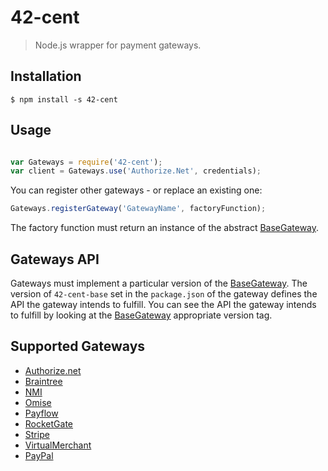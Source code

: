 42-cent
=======

> Node.js wrapper for payment gateways. 

## Installation

    $ npm install -s 42-cent

## Usage

```Javascript

var Gateways = require('42-cent');
var client = Gateways.use('Authorize.Net', credentials);
```

You can register other gateways - or replace an existing one:

```Javascript
Gateways.registerGateway('GatewayName', factoryFunction);
```
 
The factory function must return an instance of the abstract [BaseGateway](https://github.com/continuous-software/42-cent-base).

## Gateways API

Gateways must implement a particular version of the [BaseGateway](https://github.com/continuous-software/42-cent-base). The version of `42-cent-base` set in the `package.json` of the gateway defines the API the gateway intends to fulfill.
You can see the API the gateway intends to fulfill by looking at the [BaseGateway](https://github.com/continuous-software/42-cent-base) appropriate version tag.

## Supported Gateways

* [Authorize.net](https://github.com/continuous-software/node-authorize-net)
* [Braintree](https://github.com/continuous-software/42-cent-braintree)
* [NMI](https://github.com/continuous-software/node-nmi)
* [Omise](https://github.com/continuous-software/42-cent-omise)
* [Payflow](https://github.com/continuous-software/node-payflow)
* [RocketGate](https://github.com/continuous-software/node-rocketgate)
* [Stripe](https://github.com/continuous-software/42-cent-stripe)
* [VirtualMerchant](https://github.com/continuous-software/node-virtualmerchant)
* [PayPal](https://github.com/continuous-software/42-cent-paypal)
